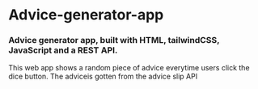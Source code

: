# Advice-generator-app

### Advice generator app, built with HTML, tailwindCSS, JavaScript and a REST API.
This web app shows a random piece of advice everytime users click the dice button. The adviceis gotten from the advice slip API
